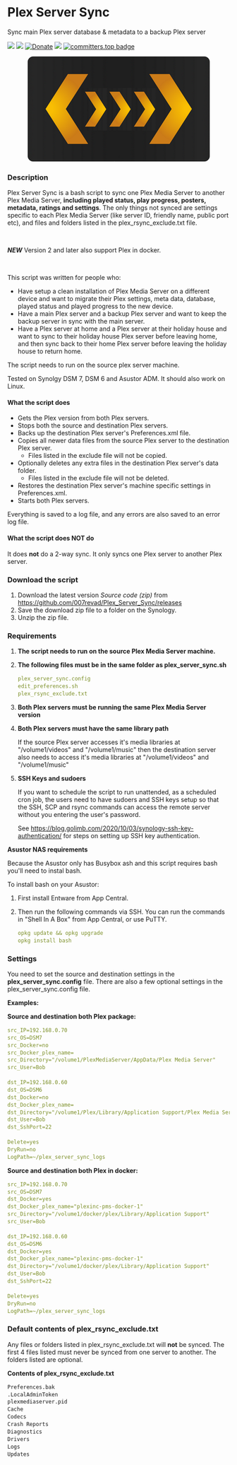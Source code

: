 # Plex Server Sync
Sync main Plex server database &amp; metadata to a backup Plex server

<a href="https://github.com/007revad/Plex_Server_Sync/releases"><img src="https://img.shields.io/github/release/007revad/Plex_Server_Sync.svg"></a>
<a href="https://hits.seeyoufarm.com"><img src="https://hits.seeyoufarm.com/api/count/incr/badge.svg?url=https%3A%2F%2Fgithub.com%2F007revad%2FPlex_Server_Sync&count_bg=%2379C83D&title_bg=%23555555&icon=&icon_color=%23E7E7E7&title=views&edge_flat=false"/></a>
[![Donate](https://img.shields.io/badge/Donate-PayPal-green.svg)](https://www.paypal.com/paypalme/007revad)
[![](https://img.shields.io/static/v1?label=Sponsor&message=%E2%9D%A4&logo=GitHub&color=%23fe8e86)](https://github.com/sponsors/007revad)
[![committers.top badge](https://user-badge.committers.top/australia/007revad.svg)](https://user-badge.committers.top/australia/007revad)

<p align="center"><img src="plex_server_sync_logo.png"></p>

### Description

Plex Server Sync is a bash script to sync one Plex Media Server to another Plex Media Server, **including played status, play progress, posters, metadata, ratings and settings**. The only things not synced are settings specific to each Plex Media Server (like server ID, friendly name, public port etc), and files and folders listed in the plex_rsync_exclude.txt file.

<br>

***NEW*** Version 2 and later also support Plex in docker.

<br>

This script was written for people who:

* Have setup a clean installation of Plex Media Server on a different device and want to migrate their Plex settings, meta data, database, played status and played progress to the new device.
* Have a main Plex server and a backup Plex server and want to keep the backup server in sync with the main server. 
* Have a Plex server at home and a Plex server at their holiday house and want to sync to their holiday house Plex server before leaving home, and then sync back to their home Plex server before leaving the holiday house to return home.

The script needs to run on the source plex server machine.

Tested on Synolgy DSM 7, DSM 6 and Asustor ADM. It should also work on Linux.

#### What the script does

* Gets the Plex version from both Plex servers.
* Stops both the source and destination Plex servers.
* Backs up the destination Plex server's Preferences.xml file.
* Copies all newer data files from the source Plex server to the destination Plex server.
  * Files listed in the exclude file will not be copied.
* Optionally deletes any extra files in the destination Plex server's data folder.
  * Files listed in the exclude file will not be deleted.
* Restores the destination Plex server's machine specific settings in Preferences.xml.
* Starts both Plex servers.

Everything is saved to a log file, and any errors are also saved to an error log file.

#### What the script does NOT do

It does **not** do a 2-way sync. It only syncs one Plex server to another Plex server.

### Download the script

1. Download the latest version _Source code (zip)_ from https://github.com/007revad/Plex_Server_Sync/releases
2. Save the download zip file to a folder on the Synology.
3. Unzip the zip file.

### Requirements

1. **The script needs to run on the source Plex Media Server machine.**

2. **The following files must be in the same folder as plex_server_sync.sh**

   ```YAML
   plex_server_sync.config
   edit_preferences.sh
   plex_rsync_exclude.txt
   ```

3. **Both Plex servers must be running the same Plex Media Server version**

4. **Both Plex servers must have the same library path**

   If the source Plex server accesses it's media libraries at "/volume1/videos" and "/volume1/music" then the destination server also needs to access it's media libraries at "/volume1/videos" and "/volume1/music"

5. **SSH Keys and sudoers**

   If you want to schedule the script to run unattended, as a scheduled cron job, the users need to have sudoers and SSH keys setup so that the SSH, SCP and rsync commands can access the remote server without you entering the user's password. 
   
   See https://blog.golimb.com/2020/10/03/synology-ssh-key-authentication/ for steps on setting up SSH key authentication.

**Asustor NAS requirements**

Because the Asustor only has Busybox ash and this script requires bash you'll need to instal bash.

To install bash on your Asustor:

1. First install Entware from App Central. 

2. Then run the following commands via SSH. You can run the commands in "Shell In A Box" from App Central, or use PuTTY.

   ```YAML
   opkg update && opkg upgrade
   opkg install bash
   ```

### Settings

You need to set the source and destination settings in the **plex_server_sync.config** file. There are also a few optional settings in the plex_server_sync.config file.

**Examples:**

**Source and destination both Plex package:**
```YAML
src_IP=192.168.0.70
src_OS=DSM7
src_Docker=no
src_Docker_plex_name=
src_Directory="/volume1/PlexMediaServer/AppData/Plex Media Server"
src_User=Bob

dst_IP=192.168.0.60
dst_OS=DSM6
dst_Docker=no
dst_Docker_plex_name=
dst_Directory="/volume1/Plex/Library/Application Support/Plex Media Server"
dst_User=Bob
dst_SshPort=22

Delete=yes
DryRun=no
LogPath=~/plex_server_sync_logs
```

**Source and destination both Plex in docker:**
```YAML
src_IP=192.168.0.70
src_OS=DSM7
dst_Docker=yes
dst_Docker_plex_name="plexinc-pms-docker-1"
src_Directory="/volume1/docker/plex/Library/Application Support"
src_User=Bob

dst_IP=192.168.0.60
dst_OS=DSM6
dst_Docker=yes
dst_Docker_plex_name="plexinc-pms-docker-1"
dst_Directory="/volume1/docker/plex/Library/Application Support"
dst_User=Bob
dst_SshPort=22

Delete=yes
DryRun=no
LogPath=~/plex_server_sync_logs
```

### Default contents of plex_rsync_exclude.txt

Any files or folders listed in plex_rsync_exclude.txt will **not** be synced. The first 4 files listed must never be synced from one server to another. The folders listed are optional.

**Contents of plex_rsync_exclude.txt**

```YAMLedit_preferences.sh
Preferences.bak
.LocalAdminToken
plexmediaserver.pid
Cache
Codecs
Crash Reports
Diagnostics
Drivers
Logs
Updates
```
